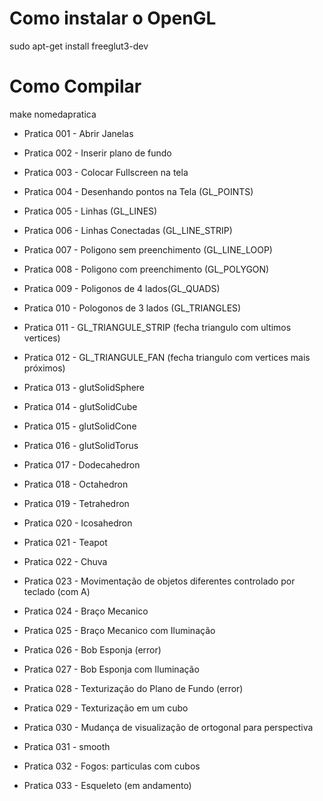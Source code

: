 # Como instalar o OpenGL

 sudo apt-get install freeglut3-dev

# Como Compilar

make nomedapratica

- Pratica 001 - Abrir Janelas

- Pratica 002 - Inserir plano de fundo

- Pratica 003 - Colocar Fullscreen na tela

- Pratica 004 - Desenhando pontos na Tela (GL_POINTS)

- Pratica 005 - Linhas (GL_LINES)

- Pratica 006 - Linhas Conectadas (GL_LINE_STRIP)

- Pratica 007 - Poligono sem preenchimento (GL_LINE_LOOP)

- Pratica 008 - Poligono com preenchimento (GL_POLYGON)

- Pratica 009 - Poligonos de 4 lados(GL_QUADS)

- Pratica 010 - Pologonos de 3 lados (GL_TRIANGLES)

- Pratica 011 - GL_TRIANGULE_STRIP (fecha triangulo com ultimos vertices)

- Pratica 012 - GL_TRIANGULE_FAN (fecha triangulo com vertices mais próximos)

- Pratica 013 - glutSolidSphere

- Pratica 014 - glutSolidCube

- Pratica 015 - glutSolidCone

- Pratica 016 - glutSolidTorus

- Pratica 017 - Dodecahedron

- Pratica 018 - Octahedron

- Pratica 019 - Tetrahedron

- Pratica 020 - Icosahedron

- Pratica 021 - Teapot

- Pratica 022 - Chuva

- Pratica 023 - Movimentação de objetos diferentes controlado por teclado (com A)

- Pratica 024 - Braço Mecanico

- Pratica 025 - Braço Mecanico com Iluminação

- Pratica 026 - Bob Esponja (error)

- Pratica 027 - Bob Esponja com Iluminação

- Pratica 028 - Texturização do Plano de Fundo (error)

- Pratica 029 - Texturização em um cubo

- Pratica 030 - Mudança de visualização de ortogonal para perspectiva

- Pratica 031 - smooth

- Pratica 032 - Fogos: particulas com cubos

- Pratica 033 - Esqueleto (em andamento)
